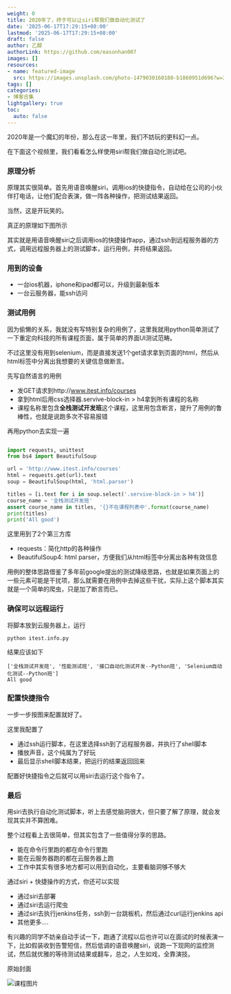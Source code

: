 ```yaml
---
weight: 0
title: 2020年了，终于可以让siri帮我们做自动化测试了
date: '2025-06-17T17:29:15+08:00'
lastmod: '2025-06-17T17:29:15+08:00'
draft: false
author: 乙醇
authorLink: https://github.com/easonhan007
images: []
resources:
- name: featured-image
  src: https://images.unsplash.com/photo-1479030160180-b1860951d696?w=300
tags: []
categories:
- 博客合集
lightgallery: true
toc:
  auto: false
---
```




2020年是一个魔幻的年份，那么在这一年里，我们不妨玩的更科幻一点。

在下面这个视频里，我们看看怎么样使用siri帮我们做自动化测试吧。


### 原理分析

原理其实很简单。首先用语音唤醒siri，调用ios的快捷指令，自动给在公司的小伙伴打电话，让他们配合表演，做一阵各种操作，把测试结果返回。

当然，这是开玩笑的。

真正的原理如下图所示


其实就是用语音唤醒siri之后调用ios的快捷操作app，通过ssh到远程服务器的方式，调用远程服务器上的测试脚本，运行用例，并将结果返回。

### 用到的设备

* 一台ios机器，iphone和ipad都可以，升级到最新版本
* 一台云服务器，能ssh访问

### 测试用例

因为偷懒的关系，我就没有写特别复杂的用例了，这里我就用python简单测试了一下重定向科技的所有课程页面，属于简单的界面UI测试范畴。

不过这里没有用到selenium，而是直接发送1个get请求拿到页面的html，然后从html标签中分离出我想要的关键信息做断言。

先写自然语言的用例

* 发GET请求到http://www.itest.info/courses
* 拿到html后用css选择器.servive-block-in > h4拿到所有课程的名称
* 课程名称里包含**全栈测试开发班**这个课程，这里用包含断言，提升了用例的鲁棒性，也就是说跑多次不容易报错

再用python去实现一遍

```python

import requests, unittest
from bs4 import BeautifulSoup

url = 'http://www.itest.info/courses'
html = requests.get(url).text
soup = BeautifulSoup(html, 'html.parser')

titles = [i.text for i in soup.select('.servive-block-in > h4')]
course_name = '全栈测试开发班'
assert course_name in titles, '{}不在课程列表中'.format(course_name)
print(titles)
print('All good')

```

这里用到了2个第三方库

* requests：简化http的各种操作
* BeautifulSoup4: html parser，方便我们从html标签中分离出各种有效信息

用例的整体思路借鉴了多年前google提出的测试降级思路，也就是如果页面上的一些元素可能是干扰项，那么就需要在用例中去掉这些干扰，实际上这个脚本其实就是一个简单的爬虫，只是加了断言而已。

### 确保可以远程运行

将脚本放到云服务器上，运行

```
python itest.info.py
```

结果应该如下

```
['全栈测试开发班', '性能测试班', '接口自动化测试开发--Python班', 'Selenium自动化测试--Python班']
All good
```

### 配置快捷指令

一步一步按图来配置就好了。


这里我配置了

* 通过ssh运行脚本，在这里选择ssh到了远程服务器，并执行了shell脚本
* 播放声音，这个纯属为了好玩
* 最后显示shell脚本结果，把运行的结果返回回来

配置好快捷指令之后就可以用siri去运行这个指令了。

### 最后

用siri去执行自动化测试脚本，听上去感觉脑洞很大，但只要了解了原理，就会发现其实并不算困难。

整个过程看上去很简单，但其实包含了一些值得分享的思路。

* 能在命令行里跑的都在命令行里跑
* 能在云服务器跑的都在云服务器上跑
* 工作中其实有很多地方都可以用到自动化，主要看脑洞够不够大

通过siri + 快捷操作的方式，你还可以实现

* 通过siri去部署
* 通过siri去运行爬虫
* 通过siri去执行jenkins任务，ssh到一台跳板机，然后通过curl运行jenkins api
* 其他更多....

有兴趣的同学不妨亲自动手试一下，跑通了流程以后也许可以在面试的时候表演一下，比如假装收到告警短信，然后低调的语音唤醒siri，说跑一下现网的监控测试，然后就优雅的等待测试结果或翻车，总之，人生如戏，全靠演技。




原始封面

![课程图片](https://images.unsplash.com/photo-1479030160180-b1860951d696?w=300)

